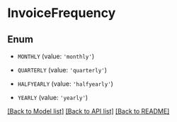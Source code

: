 # InvoiceFrequency


## Enum

* `MONTHLY` (value: `'monthly'`)

* `QUARTERLY` (value: `'quarterly'`)

* `HALFYEARLY` (value: `'halfyearly'`)

* `YEARLY` (value: `'yearly'`)

[[Back to Model list]](../README.md#documentation-for-models) [[Back to API list]](../README.md#documentation-for-api-endpoints) [[Back to README]](../README.md)


